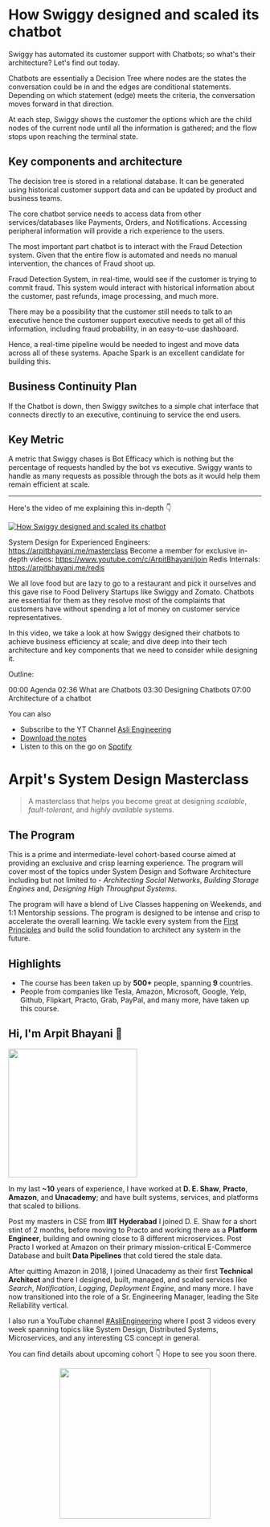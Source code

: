 How Swiggy designed and scaled its chatbot
===


Swiggy has automated its customer support with Chatbots; so what's their architecture? Let's find out today.

Chatbots are essentially a Decision Tree where nodes are the states the conversation could be in and the edges are conditional statements. Depending on which statement (edge) meets the criteria, the conversation moves forward in that direction.

At each step, Swiggy shows the customer the options which are the child nodes of the current node until all the information is gathered; and the flow stops upon reaching the terminal state.

## Key components and architecture

The decision tree is stored in a relational database. It can be generated using historical customer support data and can be updated by product and business teams.

The core chatbot service needs to access data from other services/databases like Payments, Orders, and Notifications. Accessing peripheral information will provide a rich experience to the users.

The most important part chatbot is to interact with the Fraud Detection system. Given that the entire flow is automated and needs no manual intervention, the chances of Fraud shoot up.

Fraud Detection System, in real-time, would see if the customer is trying to commit fraud. This system would interact with historical information about the customer, past refunds, image processing, and much more.

There may be a possibility that the customer still needs to talk to an executive hence the customer support executive needs to get all of this information, including fraud probability, in an easy-to-use dashboard.

Hence, a real-time pipeline would be needed to ingest and move data across all of these systems. Apache Spark is an excellent candidate for building this.

## Business Continuity Plan

If the Chatbot is down, then Swiggy switches to a simple chat interface that connects directly to an executive, continuing to service the end users.

## Key Metric

A metric that Swiggy chases is Bot Efficacy which is nothing but the percentage of requests handled by the bot vs executive. Swiggy wants to handle as many requests as possible through the bots as it would help them remain efficient at scale.
<hr />


<p>Here's the video of me explaining this in-depth 👇‍</p>

[![How Swiggy designed and scaled its chatbot](https://i.ytimg.com/vi/W8LDyEOPaPY/mqdefault.jpg)](https://www.youtube.com/watch?v=W8LDyEOPaPY)

System Design for Experienced Engineers: https://arpitbhayani.me/masterclass
Become a member for exclusive in-depth videos: https://www.youtube.com/c/ArpitBhayani/join
Redis Internals: https://arpitbhayani.me/redis

We all love food but are lazy to go to a restaurant and pick it ourselves and this gave rise to Food Delivery Startups like Swiggy and Zomato. Chatbots are essential for them as they resolve most of the complaints that customers have without spending a lot of money on customer service representatives.

In this video, we take a look at how Swiggy designed their chatbots to achieve business efficiency at scale; and dive deep into their tech architecture and key components that we need to consider while designing it.

Outline:

00:00 Agenda
02:36 What are Chatbots
03:30 Designing Chatbots
07:00 Architecture of a chatbot

You can also
 - Subscribe to the YT Channel [Asli Engineering](https://youtube.com/c/ArpitBhayani)
 - [Download the notes](https://drive.google.com/file/d/1_C7mUXohjvTR1OAfYL0UWov7-w9B_8zJ/view?usp=sharing)
 - Listen to this on the go on [Spotify](https://open.spotify.com/show/7qMoamm2iZQrsPVm6IQLoD)

# Arpit's System Design Masterclass

> A masterclass that helps you become great at designing _scalable_, _fault-tolerant_, and _highly available_ systems.

## The Program

This is a prime and intermediate-level cohort-based course aimed at providing an exclusive and crisp learning experience. The program will cover most of the topics under System Design and Software Architecture including but not limited to - _Architecting Social Networks_, _Building Storage Engines_ and, _Designing High Throughput Systems_.

The program will have a blend of Live Classes happening on Weekends, and 1:1 Mentorship sessions. The program is designed to be intense and crisp to accelerate the overall learning. We tackle every system from the [First Principles](https://en.wikipedia.org/wiki/First_principle) and build the solid foundation to architect any system in the future.


## Highlights

 - The course has been taken up by __500+__ people, spanning __9__ countries.
 - People from companies like Tesla, Amazon, Microsoft, Google, Yelp, Github, Flipkart, Practo, Grab, PayPal, and many more, have taken up this course.


## Hi, I'm Arpit Bhayani 👋

<img width="256px" src="https://edge.arpitbhayani.me/img/arpit.jpg" />

In my last **~10** years of experience, I have worked at **D. E. Shaw**, **Practo**, **Amazon**, and **Unacademy**; and have built systems, services, and platforms that scaled to billions.

Post my masters in CSE from **IIIT Hyderabad** I joined D. E. Shaw for a short stint of 2 months, before moving to Practo and working there as a **Platform Engineer**, building and owning close to 8 different microservices. Post Practo I worked at Amazon on their primary mission-critical E-Commerce Database and built **Data Pipelines** that cold tiered the stale data.

After quitting Amazon in 2018, I joined Unacademy as their first **Technical Architect** and there I designed, built, managed, and scaled services like _Search_, _Notification_, _Logging_, _Deployment Engine_, and many more. I have now transitioned into the role of a Sr. Engineering Manager, leading the Site Reliability vertical.

I also run a YouTube channel [#AsliEngineering](https://www.youtube.com/c/ArpitBhayani) where I post 3 videos every week spanning topics like System Design, Distributed Systems, Microservices, and any interesting CS concept in general.

You can find details about upcoming cohort 👇‍ Hope to see you soon there.

<center>
<a target="_blank" href="https://arpitbhayani.me/masterclass">
<img src="https://user-images.githubusercontent.com/4745789/137859181-d4499cf4-ce65-4466-8b88-a078ece0f081.PNG" width="300px" />
</a>
</center>